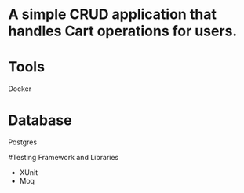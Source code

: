 # A simple CRUD application that handles Cart operations for users. 

# Tools
Docker

# Database
Postgres

#Testing Framework and Libraries
 * XUnit
 * Moq

